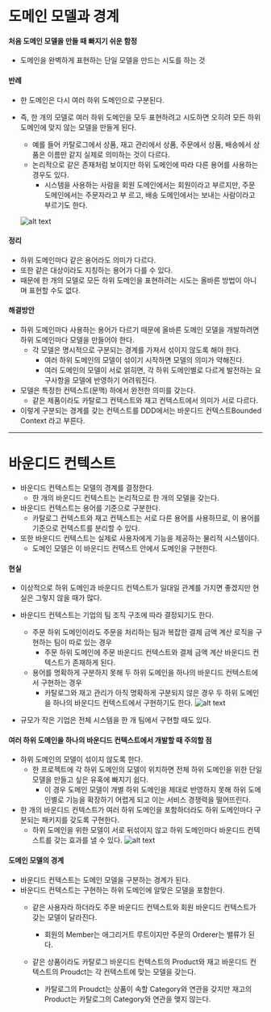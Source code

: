 # 도메인 모델과 경계

#### 처음 도메인 모델을 만들 때 빠지기 쉬운 함정 
- 도메인을 완벽하게 표현하는 단일 모델을 만드는 시도를 하는 것

#### 반례
- 한 도메인은 다시 여러 하위 도메인으로 구분된다. 
- 즉, 한 개의 모델로 여러 하위 도메인을 모두 표현하려고 시도하면 오히려 모든 하위 도메인에 맞지 않는 모델을 만들게 된다.
    - 예를 들어 카탈로그에서 상품, 재고 관리에서 상품, 주문에서 상품, 배송에서 상품은 이름만 같지 실제로 의미하는 것이 다르다.
    - 논리적으로 같은 존재처럼 보이지만 하위 도메인에 따라 다른 용어를 사용하는 경우도 있다.
        - 시스템을 사용하는 사람을 회원 도메인에서는 회원이라고 부르지만, 주문 도메인에서는 주문자라고 부
르고, 배송 도메인에서는 보내는 사람이라고 부르기도 한다.

    ![alt text](image/image_9-1.png)

#### 정리
- 하위 도메인마다 같은 용어라도 의미가 다르다. 
- 또한 같은 대상이라도 지칭하는 용어가 다를 수 있다. 
- 때문에 한 개의 모델로 모든 하위 도메인을 표현하려는 시도는 올바른 방법이 아니며 표현할 수도 없다.

#### 해결방안
- 하위 도메인마다 사용하는 용어가 다르기 때문에 올바른 도메인 모델을 개발하려면 하위 도메인마다 모델을 만들어야 한다. 
    - 각 모델은 명시적으로 구분되는 경계를 가져서 섞이지 않도록 해야 한다. 
        - 여러 하위 도메인의 모델이 섞이기 시작하면 모델의 의미가 약해진다. 
        - 여러 도메인의 모델이 서로 얽히면, 각 하위 도메인별로 다르게 발전하는 요구사항을 모델에 반영하기 어려워진다.
- 모델은 특정한 컨텍스트(문맥) 하에서 완전한 의미를 갖는다. 
    - 같은 제품이라도 카탈로그 컨텍스트와 재고 컨텍스트에서 의미가 서로 다르다. 
- 이렇게 구분되는 경계를 갖는 컨텍스트를 DDD에서는 바운디드 컨텍스트Bounded Context 라고 부른다.


---
# 바운디드 컨텍스트

- 바운디드 컨텍스트는 모델의 경계를 결정한다. 
    - 한 개의 바운디드 컨텍스트는 논리적으로 한 개의 모델을 갖는다.
- 바운디드 컨텍스트는 용어를 기준으로 구분한다. 
    - 카탈로그 컨텍스트와 재고 컨텍스트는 서로 다른 용어를 사용하므로, 이 용어를 기준으로 컨텍스트를 분리할 수 있다. 
- 또한 바운디드 컨텍스트는 실제로 사용자에게 기능을 제공하는 물리적 시스템이다. 
    - 도메인 모델은 이 바운디드 컨텍스트 안에서 도메인을 구현한다.

#### 현실
- 이상적으로 하위 도메인과 바운디드 컨텍스트가 일대일 관계를 가지면 좋겠지만 현실은 그렇지 않을 때가 많다.

- 바운디드 컨텍스트는 기업의 팀 조직 구조에 따라 결정되기도 한다. 
    - 주문 하위 도메인이라도 주문을 처리하는 팀과 복잡한 결제 금액 계산 로직을 구현하는 팀이 따로 있는 경우 
        - 주문 하위 도메인에 주문 바운디드 컨텍스트와 결제 금액 계산 바운디드 컨텍스트가 존재하게 된다. 
    - 용어를 명확하게 구분하지 못해 두 하위 도메인을 하나의 바운디드 컨텍스트에서 구현하는 경우 
        - 카탈로그와 재고 관리가 아직 명확하게 구분되지 않은 경우 두 하위 도메인을 하나의 바운디드 컨텍스트에서 구현하기도 한다.
![alt text](image/image_9-2.png)

- 규모가 작은 기업은 전체 시스템을 한 개 팀에서 구현할 때도 있다.

#### 여러 하위 도메인을 하나의 바운디드 컨텍스트에서 개발할 때 주의할 점

- 하위 도메인의 모델이 섞이지 않도록 한다. 
    - 한 프로젝트에 각 하위 도메인의 모델이 위치하면 전체 하위 도메인을 위한 단일 모델을 만들고 싶은 유혹에 빠지기 쉽다. 
        - 이 경우 도메인 모델이 개별 하위 도메인을 제대로 반영하지 못해 하위 도메인별로 기능을 확장하기 어렵게 되고 이는 서비스 경쟁력을 떨어뜨린다. 
- 한 개의 바운디드 컨텍스트가 여러 하위 도메인을 포함하더라도 하위 도메인마다 구분되는 패키지를 갖도록 구현한다. 
    - 하위 도메인을 위한 모델이 서로 뒤섞이지 않고 하위 도메인마다 바운디드 컨텍스트를 갖는 효과를 낼 수 있다.
![alt text](image/image_9-3.png)

#### 도메인 모델의 경계
- 바운디드 컨텍스트는 도메인 모델을 구분하는 경계가 된다. 
- 바운디드 컨텍스트는 구현하는 하위 도메인에 알맞은 모델을 포함한다. 
    - 같은 사용자라 하더라도 주문 바운디드 컨텍스트와 회원 바운디드 컨텍스트가 갖는 모델이 달라진다. 
        - 회원의 Member는 애그리거트 루트이지만 주문의 Orderer는 밸류가 된다.
    - 같은 상품이라도 카탈로그 바운디드 컨텍스트의 Product와 재고 바운디드 컨텍스트의 Proudct는 각 컨텍스트에 맞는 모델을 갖는다. 

        - 카탈로그의 Proudct는 상품이 속할 Category와 연관을 갖지만 재고의 Product는 카탈로그의 Category와 연관을 맺지 않는다.
